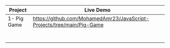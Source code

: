 | Project                          | Live Demo                   |
|----------------------------------|-----------------------------|
| 1- Pig Game                      |https://github.com/MohamedAmr23/JavaScript-Projects/tree/main/Pig-Game                         |
|                                  |                             |
|                                  |                             |
|                                  |                             |
|                                  |                             |
|                                  |                             |
|                                  |                             |
|                                  |                             |


